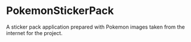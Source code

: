 # PokemonStickerPack
A sticker pack application prepared with Pokemon images taken from the internet for the project.
